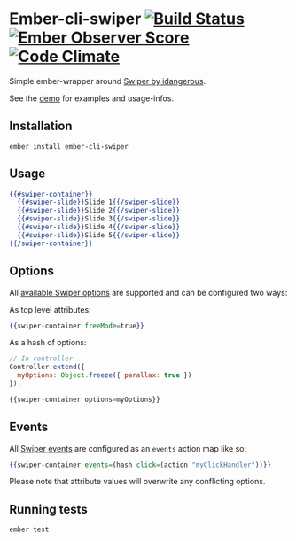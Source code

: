 # Ember-cli-swiper [![Build Status](https://travis-ci.org/Ember-Swiper/ember-cli-swiper.svg?branch=master)](https://travis-ci.org/Ember-Swiper/ember-cli-swiper) [![Ember Observer Score](https://emberobserver.com/badges/ember-cli-swiper.svg)](https://emberobserver.com/addons/ember-cli-swiper) [![Code Climate](https://codeclimate.com/github/Ember-Swiper/ember-cli-swiper/badges/gpa.svg)](https://codeclimate.com/github/Ember-Swiper/ember-cli-swiper)

Simple ember-wrapper around [Swiper by idangerous](https://idangero.us/swiper/demos/).

See the [demo](https://ember-swiper.github.io/ember-cli-swiper/) for examples and usage-infos.

Installation
------------------------------------------------------------------------------

`ember install ember-cli-swiper`

## Usage

```handlebars
{{#swiper-container}}
  {{#swiper-slide}}Slide 1{{/swiper-slide}}
  {{#swiper-slide}}Slide 2{{/swiper-slide}}
  {{#swiper-slide}}Slide 3{{/swiper-slide}}
  {{#swiper-slide}}Slide 4{{/swiper-slide}}
  {{#swiper-slide}}Slide 5{{/swiper-slide}}
{{/swiper-container}}
```

## Options

All [available Swiper options](https://idangero.us/swiper/api) are supported and can be configured two ways:

As top level attributes:
```handlebars
{{swiper-container freeMode=true}}
```

As a hash of options:
```js
// In controller
Controller.extend({
  myOptions: Object.freeze({ parallax: true })
});

{{swiper-container options=myOptions}}
```

## Events
All [Swiper events](https://idangero.us/swiper/api/#events) are configured as an `events` action map like so:
```handlebars
{{swiper-container events=(hash click=(action "myClickHandler"))}}
```

Please note that attribute values will overwrite any conflicting options.

## Running tests

`ember test`
